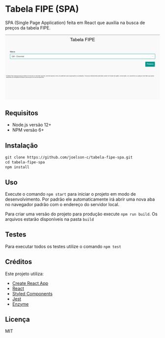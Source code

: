 # Tabela FIPE (SPA)
SPA (Single Page Application) feita em React que auxilia na busca de preços da tabela FIPE.

![Demonstração](demo.gif)

## Requisitos
- Node.js versão 12+
- NPM versão 6+

## Instalação
```
git clone https://github.com/joelson-c/tabela-fipe-spa.git
cd tabela-fipe-spa
npm install
```

## Uso
Execute o comando `npm start` para iniciar o projeto em modo de desenvolvimento. Por padrão ele automaticamente irá
abrir uma nova aba no navegador padrão com o endereço do servidor local.

Para criar uma versão do projeto para produção execute `npm run build`.
Os arquivos estarão disponíveis na pasta `build`

## Testes
Para executar todos os testes utilize o comando `npm test`

## Créditos
Este projeto utiliza:
- [Create React App][1]
- [React][2]
- [Styled Components][3]
- [Jest][4]
- [Enzyme][5]

## Licença
MIT

[1]: https://github.com/facebook/create-react-app
[2]: https://github.com/facebook/react
[3]: https://github.com/styled-components/styled-components
[4]: https://github.com/facebook/jest
[5]: https://github.com/airbnb/enzyme
